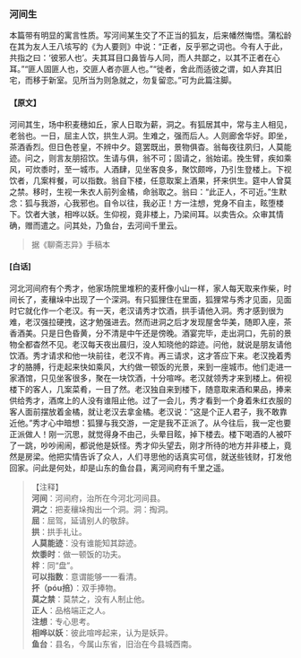 <script type="text/javascript">
    var head = document.getElementsByTagName('head')[0];
    cssURL = '/public/liao.css';
    linkTag = document.createElement('link');
    linkTag.href = cssURL;
    linkTag.setAttribute('type','text/css');
    linkTag.setAttribute('rel','stylesheet');
    head.appendChild(linkTag);
</script>
### 河间生

本篇带有明显的寓言性质。写河间某生交了不正当的狐友，后来幡然悔悟。蒲松龄在其为友人王八垓写的《为人要则》中说：“正者，反乎邪之词也。今有人于此，共指之曰：‘彼邪人也’。夫其耳目口鼻皆与人同，而人共鄙之，以其不正者在心耳。”“匪人固匪人也，交匪人者亦匪人也。”“徙者，舍此而适彼之谓，如人弃其旧宅，而移于新室。见所当为则急就之，勿复留恋。”可为此篇注脚。

#### 【原文】
<section>
河间其生，场中积麦穗如丘，家人日取为薪，洞之。有狐居其中，常与主人相见，老翁也。一日，屈主人饮，拱生人洞。生难之，强而后人。人则廊舍华好。即坐，茶酒香烈。但日色苍皇，不辨中夕。筵罢既出，景物俱杳。翁每夜往夙归，人莫能迹。问之，则言友朋招饮。生请与俱，翁不可；固请之，翁始诺。挽生臂，疾如乘风，可炊黍时，至一城市。人酒肆，见坐客良多，聚饮颇哗，乃引生登楼上。下视饮者，几案柈餐，可以指数。翁自下楼，任意取案上酒果，抔来供生。筵中人曾莫之禁。移时，生视一朱衣人前列金橘，命翁取之。翁曰：“此正人，不可近。”生默念：狐与我游，心我邪也。自令以往，我必正！方一注想，党身不自主，眩堕楼下。饮者大骇，相哗以妖。生仰视，竟非楼上，乃梁间耳。以卖告众。众审其情确，赠而遣之。问其处，乃鱼台，去河间千里云。

</section>

> 据《聊斋志异》手稿本

#### [白话]
<aside>

河北河间府有个秀才，他家场院里堆积的麦秆像小山一样，家人每天取来作柴，时间长了，麦穰垛中出现了一个深洞。有只狐狸住在里面，狐狸常与秀才见面，见面时它就化作一个老汉。有一天，老汉请秀才饮酒，拱手请他入洞。秀才感到很为难，老汉强拉硬拽，这才勉强进去。然而进洞之后才发现屋舍华美，随即入座，茶香酒美。只是日色昏黄，分不清是中午还是傍晚。酒宴完毕，走出洞口，先前的景物全都杳然不见。老汉每天夜出晨归，没人知晓他的踪迹。问他，就说是朋友请他饮酒。秀才请求和他一块前往，老汉不肯。再三请求，这才答应下来。老汉挽着秀才的胳膊，行走起来快如乘风，大约做一顿饭的光景，来到一座城市。他们走进一家酒馆，只见坐客很多，聚在一块饮酒，十分喧哗。老汉就领秀才来到楼上。俯视楼下的客人，几案菜肴，一目了然。老汉独自来到楼下，随意取来酒和果品，捧来供给秀才，酒席上的人没有谁阻止他。过了一会儿，秀才看到一个身着朱红衣服的客人面前摆放着金橘，就让老汉去拿金橘。老汉说：“这是个正人君子，我不敢靠近他。”秀才心中暗想：狐狸与我交游，一定是我不正派了。从今往后，我一定也要正派做人！刚一沉思，就觉得身不由己，头晕目眩，掉下楼去。楼下喝酒的人被吓了一跳，吵吵闹闹，都说他是妖怪。秀才仰头望去，刚才所待的地方并非楼上，竟然是房梁。他把实情告诉了众人，人们寻思他的话真实可信，就送些钱财，打发他回家。问此是何处，却是山东的鱼台县，离河间府有千里之遥。

</aside>

> 【注释】  
<b>河间</b>：河间府，治所在今河北河间县。  
<b>洞之</b>：把麦穰垛掏出一个洞。洞：掏洞。  
<b>屈</b>：屈驾，延请别人的敬辞。  
<b>拱</b>：拱手礼让。  
<b>人莫能迹</b>：没有谁能知其踪迹。  
<b>炊黍时</b>：做一顿饭的功夫。  
<b>柈</b>：同“盘”。  
<b>可以指数</b>：意谓能够一一看清。  
<b>抔（póu掊）</b>：双手捧物。  
<b>莫之禁</b>：莫禁之，没有人制止他。  
<b>正人</b>：品格端正之人。  
<b>注想</b>：专心思考。  
<b>相哗以妖</b>：彼此喧哗起来，认为是妖异。  
<b>鱼台</b>：县名，今属山东省，旧治在今县城西南。  
